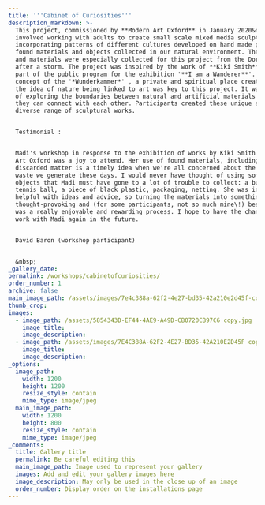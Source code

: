 ```yaml
---
title: '''Cabinet of Curiosities'''
description_markdown: >-
  This project, commissioned by **Modern Art Oxford** in January 2020&nbsp;
  involved working with adults to create small scale mixed media sculptures,
  incorporating patterns of different cultures developed on hand made paper and
  found materials and objects collected in our natural environment. The objects
  and materials were especially collected for this project from the Dorset coast
  after a storm. The project was inspired by the work of **Kiki Smith** and was
  part of the public program for the exhibition '**I am a Wanderer**'. The
  concept of the '*Wunderkammer*' , a private and spiritual place created with
  the idea of nature being linked to art was key to this project. It was a way
  of exploring the boundaries between natural and artificial materials and how
  they can connect with each other. Participants created these unique and
  diverse range of sculptural works.


  Testimonial :


  Madi's workshop in response to the exhibition of works by Kiki Smith at Modern
  Art Oxford was a joy to attend. Her use of found materials, including
  discarded matter is a timely idea when we're all concerned about the amount of
  waste we generate these days. I would never have thought of using some of the
  objects that Madi must have gone to a lot of trouble to collect: a burst
  tennis ball, a piece of black plastic, packaging, netting. She was incredibly
  helpful with ideas and advice, so turning the materials into something
  thought-provoking and (for some participants, not so much mine\!) beautiful
  was a really enjoyable and rewarding process. I hope to have the chance to
  work with Madi again in the future.


  David Baron (workshop participant)


  &nbsp;
_gallery_date:
permalink: /workshops/cabinetofcuriosities/
order_number: 1
archive: false
main_image_path: /assets/images/7e4c388a-62f2-4e27-bd35-42a210e2d45f-copy.jpg
thumb_crop:
images:
  - image_path: /assets/5854343D-EF44-4AE9-A49D-CB0720CB97C6 copy.jpg
    image_title:
    image_description:
  - image_path: /assets/images/7E4C388A-62F2-4E27-BD35-42A210E2D45F copy.jpg
    image_title:
    image_description:
_options:
  image_path:
    width: 1200
    height: 1200
    resize_style: contain
    mime_type: image/jpeg
  main_image_path:
    width: 1200
    height: 800
    resize_style: contain
    mime_type: image/jpeg
_comments:
  title: Gallery title
  permalink: Be careful editing this
  main_image_path: Image used to represent your gallery
  images: Add and edit your gallery images here
  image_description: May only be used in the close up of an image
  order_number: Display order on the installations page
---
```



